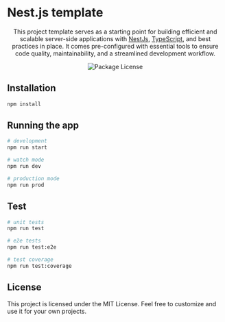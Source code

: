 # Nest.js template

<p align="center">This project template serves as a starting point for building efficient and scalable server-side applications with <a href="https://nestjs.com/" target="_blank">NestJs</a>, <a href="https://www.typescriptlang.org/" target="_blank">TypeScript</a>, and best practices in place. It comes pre-configured with essential tools to ensure code quality, maintainability, and a streamlined development workflow.</p>
<p align="center">
<img src="https://img.shields.io/github/license/stijnklomp/nestjs-template?style=flat" alt="Package License" />
</p>

## Installation

```sh
npm install
```

## Running the app

```sh
# development
npm run start

# watch mode
npm run dev

# production mode
npm run prod
```

## Test

```sh
# unit tests
npm run test

# e2e tests
npm run test:e2e

# test coverage
npm run test:coverage
```

## License

This project is licensed under the MIT License. Feel free to customize and use it for your own projects.